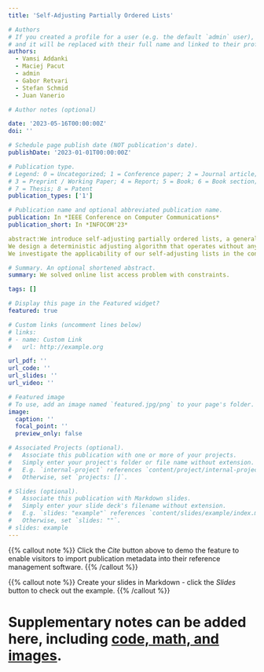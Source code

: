 ```yaml
---
title: 'Self-Adjusting Partially Ordered Lists'

# Authors
# If you created a profile for a user (e.g. the default `admin` user), write the username (folder name) here
# and it will be replaced with their full name and linked to their profile.
authors:
  - Vamsi Addanki
  - Maciej Pacut
  - admin
  - Gabor Retvari
  - Stefan Schmid
  - Juan Vanerio

# Author notes (optional)

date: '2023-05-16T00:00:00Z'
doi: ''

# Schedule page publish date (NOT publication's date).
publishDate: '2023-01-01T00:00:00Z'

# Publication type.
# Legend: 0 = Uncategorized; 1 = Conference paper; 2 = Journal article;
# 3 = Preprint / Working Paper; 4 = Report; 5 = Book; 6 = Book section;
# 7 = Thesis; 8 = Patent
publication_types: ['1']

# Publication name and optional abbreviated publication name.
publication: In *IEEE Conference on Computer Communications*
publication_short: In *INFOCOM'23*

abstract:We introduce self-adjusting partially ordered lists, a generalization of self-adjusting lists where additionally there may be constraints for the relative order of some nodes in the list. The lists self-adjust to improve performance while serving input sequences exhibiting favorable properties, such as locality of reference, but the constraints must be respected.
We design a deterministic adjusting algorithm that operates without any assumptions about the input distribution and without maintaining frequency statistics or timestamps. Despite the more general model, we show that our deterministic algorithm performs closely to optimum (it is 4-competitive). In addition, we design a family of randomized algorithms with improved competitive ratios, handling also a more general rearrangement cost model, scaled by an arbitrary constant d ≥ 1. Moreover, we observe that different constraints influence the competitiveness of online algorithms, and we shed light on this aspect with a lower bound.
We investigate the applicability of our self-adjusting lists in the context of network packet classification. Our evaluations show that our classifier performs similarly to a static list for lowlocality traffic, but significantly outperforms Efficuts (by factor 7x), CutSplit (3.6x) and the static list (14x) for high locality and small rulesets.

# Summary. An optional shortened abstract.
summary: We solved online list access problem with constraints.

tags: []

# Display this page in the Featured widget?
featured: true

# Custom links (uncomment lines below)
# links:
# - name: Custom Link
#   url: http://example.org

url_pdf: ''
url_code: ''
url_slides: ''
url_video: ''

# Featured image
# To use, add an image named `featured.jpg/png` to your page's folder.
image:
  caption: ''
  focal_point: ''
  preview_only: false

# Associated Projects (optional).
#   Associate this publication with one or more of your projects.
#   Simply enter your project's folder or file name without extension.
#   E.g. `internal-project` references `content/project/internal-project/index.md`.
#   Otherwise, set `projects: []`.

# Slides (optional).
#   Associate this publication with Markdown slides.
#   Simply enter your slide deck's filename without extension.
#   E.g. `slides: "example"` references `content/slides/example/index.md`.
#   Otherwise, set `slides: ""`.
# slides: example
---
```


{{% callout note %}}
Click the _Cite_ button above to demo the feature to enable visitors to import publication metadata into their reference management software.
{{% /callout %}}

{{% callout note %}}
Create your slides in Markdown - click the _Slides_ button to check out the example.
{{% /callout %}}

# Supplementary notes can be added here, including [code, math, and images](https://wowchemy.com/docs/writing-markdown-latex/).
